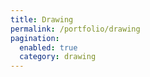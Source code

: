 ```yaml
---
title: Drawing
permalink: /portfolio/drawing
pagination: 
  enabled: true
  category: drawing
---
```

